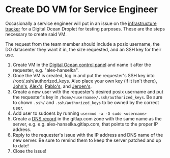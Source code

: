 # Create DO VM for Service Engineer

Occasionally a service engineer will put in an issue on the [infrastructure tracker](https://gitlab.com/gitlab-com/infrastructure/issues) for a Digital Ocean Droplet for testing purposes. These are the steps necessary to create said VM.

The request from the team member should include a posix username, the DO datacenter they want it in, the size requested, and an SSH key for their use.

1. Create VM in the [Digital Ocean control panel](https://cloud.digitalocean.com/droplets) and name it after the requester, e.g. "alex-hanselka".
1. Once the VM is created, log in and put the requester's SSH key into /root/.ssh/authorized_keys. Also place your own key (if it isn't there), [John's](https://dev.gitlab.org/cookbooks/chef-repo/blob/master/data_bags/users/jjn.json#L4), [Alex's](https://dev.gitlab.org/cookbooks/chef-repo/blob/master/data_bags/users/ahanselka.json#L4), [Pablo's](https://dev.gitlab.org/cookbooks/chef-repo/blob/master/data_bags/users/pcarranza.json#L4), and [Jeroen's](https://dev.gitlab.org/cookbooks/chef-repo/blob/master/data_bags/users/jeroen.json#L4).
1. Create a new user with the requester's desired posix username and put the requester's key in `/home/<username>/.ssh/authorized_keys`. Be sure to chown `.ssh/` and `.ssh/authorized_keys` to be owned by the correct user.
1. Add user to sudoers by running `usermod -a -G sudo <username>`
1. Create a [DNS record](https://console.aws.amazon.com/route53/home?region=eu-central-1#resource-record-sets:Z29MRIL9NUDAU8) in the gitlap.com zone with the same name as the server, e.g. e.g. alex-hanselka.gitlap.com, that points to the proper IP address.
1. Reply to the requester's issue with the IP address and DNS name of the new server. Be sure to remind them to keep the server patched and up to date!
1. Close the issue!
